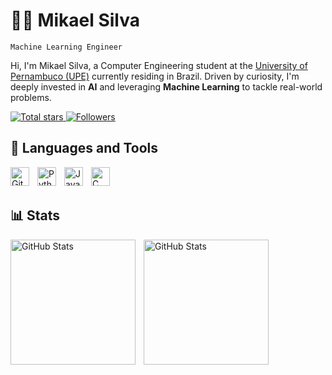 # 👨‍💻 Mikael Silva

`Machine Learning Engineer`

Hi, I'm Mikael Silva, a Computer Engineering student at the [University of Pernambuco (UPE)](https://www.instagram.com/upeoficial_/) currently residing in Brazil. Driven by curiosity, I'm deeply invested in __AI__ and leveraging __Machine Learning__ to tackle real-world problems.

<p align="left">
    <a href="https://github.com/Mikaelssilva?tab=repositories&sort=stargazers">
        <img 
            alt="Total stars" 
            title="Total GitHub Stars" 
            src="https://custom-icon-badges.demolab.com/github/stars/Mikaelssilva?color=55960c&style=for-the-badge&labelColor=488207&logo=star&label=Stars"
        />
    </a>
    <a href="https://github.com/Mikaelssilva?tab=followers">
        <img 
            alt="Followers" 
            title="GitHub followers" 
            src="https://custom-icon-badges.demolab.com/github/followers/Mikaelssilva?color=236ad3&labelColor=1155ba&style=for-the-badge&logo=github&label=Followers&logoColor=white"
        />
    </a>
</p>

## 🤖 Languages and Tools

<img 
    align="left" 
    alt="Git" 
    title="Git"
    width="30px" 
    style="padding-right: 10px;" 
    src="https://cdn.jsdelivr.net/gh/devicons/devicon@latest/icons/git/git-original.svg" 
/>
<img 
    align="left" 
    alt="Python" 
    title="Python"
    width="30px" 
    style="padding-right: 10px;" 
    src="https://cdn.jsdelivr.net/gh/devicons/devicon@latest/icons/python/python-original.svg" 
/>
<img 
    align="left" 
    alt="Java" 
    title="Java"
    width="30px" 
    style="padding-right: 10px;" 
    src="https://cdn.jsdelivr.net/gh/devicons/devicon@latest/icons/java/java-original.svg" 
/>
<img 
    align="left" 
    alt="C" 
    title="C"
    width="30px" 
    style="padding-right: 10px;" 
    src="https://cdn.jsdelivr.net/gh/devicons/devicon@latest/icons/c/c-original.svg" 
/>

<br/>
<br/>

## 📊 Stats

<p>
  <img 
    align="left" 
    alt="GitHub Stats" 
    height="200" 
    style="padding-right: 10px;" 
    src="https://github-readme-stats.vercel.app/api?username=Mikaelssilva&show_icons=true&theme=tokyonight&include_all_commits=true&locale=en" 
  />

  <img 
      align="left" 
      alt="GitHub Stats" 
      height="200" 
      src="https://github-readme-stats.vercel.app/api/top-langs/?username=Mikaelssilva&theme=tokyonight&layout=compact&custom_title=Top%20Languages&langs_count=9" 
  />

</p>
